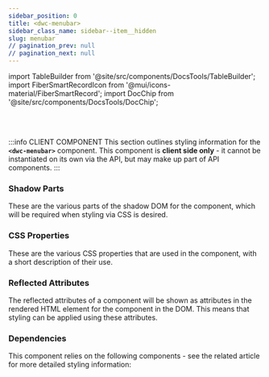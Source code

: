 ```yaml
---
sidebar_position: 0
title: <dwc-menubar>
sidebar_class_name: sidebar--item__hidden
slug: menubar
// pagination_prev: null
// pagination_next: null
---
```


import TableBuilder from '@site/src/components/DocsTools/TableBuilder';
import FiberSmartRecordIcon from '@mui/icons-material/FiberSmartRecord';
import DocChip from '@site/src/components/DocsTools/DocChip';

<DocChip tooltipText="This component will render with a shadow DOM, an API built into the browser that facilitates encapsulation." label="Shadow" target="_blank" clickable={false} iconName='shadow' />

<br />
<br />

:::info CLIENT COMPONENT
This section outlines styling information for the **`<dwc-menubar>`** component. This component is **client side only** - it cannot be instantiated on its own via the API, but may make up part of API components.
:::

### Shadow Parts
These are the various parts of the shadow DOM for the component, which will be required when styling via CSS is desired.
<TableBuilder tag='dwc-menubar' table="parts"/>

### CSS Properties

  These are the various CSS properties that are used in the component, with a short description of their use.
  
  <TableBuilder tag='dwc-menubar' table="properties"/>

### Reflected Attributes

  The reflected attributes of a component will be shown as attributes in the rendered HTML element for the component in the DOM. This means that styling can be applied using these attributes.
  
  <TableBuilder tag='dwc-menubar' table="reflects"/>

### Dependencies

  This component relies on the following components - see the related article for more detailed styling information:
  
  <TableBuilder tag='dwc-menubar' table="dependencies"/>
